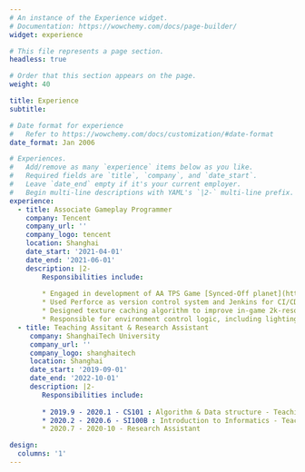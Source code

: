```yaml
---
# An instance of the Experience widget.
# Documentation: https://wowchemy.com/docs/page-builder/
widget: experience

# This file represents a page section.
headless: true

# Order that this section appears on the page.
weight: 40

title: Experience
subtitle:

# Date format for experience
#   Refer to https://wowchemy.com/docs/customization/#date-format
date_format: Jan 2006

# Experiences.
#   Add/remove as many `experience` items below as you like.
#   Required fields are `title`, `company`, and `date_start`.
#   Leave `date_end` empty if it's your current employer.
#   Begin multi-line descriptions with YAML's `|2-` multi-line prefix.
experience:
  - title: Associate Gameplay Programmer
    company: Tencent
    company_url: ''
    company_logo: tencent
    location: Shanghai
    date_start: '2021-04-01'
    date_end: '2021-06-01'
    description: |2-
        Responsibilities include:
        
        * Engaged in development of AA TPS Game [Synced-Off planet](https://www.syncedoffplanet.com/en/) in Unreal 4 Engine.
        * Used Perforce as version control system and Jenkins for CI/CD.
        * Designed texture caching algorithm to improve in-game 2k-resolution texture capturing performance.
        * Responsible for environment control logic, including lighting direction, global wind direction.
  - title: Teaching Assitant & Research Assistant
     company: ShanghaiTech University
     company_url: ''
     company_logo: shanghaitech
     location: Shanghai
     date_start: '2019-09-01'
     date_end: '2022-10-01'
     description: |2-
        Responsibilities include:
        
        * 2019.9 - 2020.1 - CS101 : Algorithm & Data structure - Teaching Assitant
        * 2020.2 - 2020.6 - SI100B : Introduction to Informatics - Teaching Assitant
        * 2020.7 - 2020-10 - Research Assistant

design:
  columns: '1'
---
```

